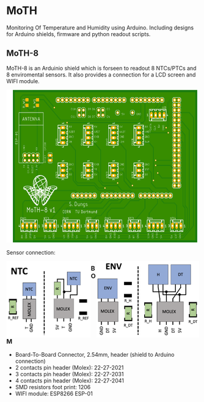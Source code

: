 # MoTH
Monitoring Of Temperature and Humidity using Arduino. Including designs for Arduino shields, firmware and python readout scripts.

## MoTH-8
MoTH-8 is an Arduinio shield which is forseen to readout 8 NTCs/PTCs and 8 enviromental sensors. It also provides a connection for a LCD screen and WIFI module.

<img src="https://github.com/sdungs/moth/blob/master/moth-8_v1/design/moth8_v1_t.png" height="400" />

Sensor connection:

<img align="left" src="https://github.com/sdungs/moth/blob/master/moth-8_v1/NTC_connection.png" height="200" /> <img align="right" src="https://github.com/sdungs/moth/blob/master/moth-8_v1/ENV_connection.png" height="200" />  

### BOM
- Board-To-Board Connector, 2.54mm, header (shield to Arduino connection)
- 2 contacts pin header (Molex): 22-27-2021
- 3 contacts pin header (Molex): 22-27-2031
- 4 contacts pin header (Molex): 22-27-2041
- SMD resistors foot print: 1206
- WIFI module: ESP8266 ESP-01
